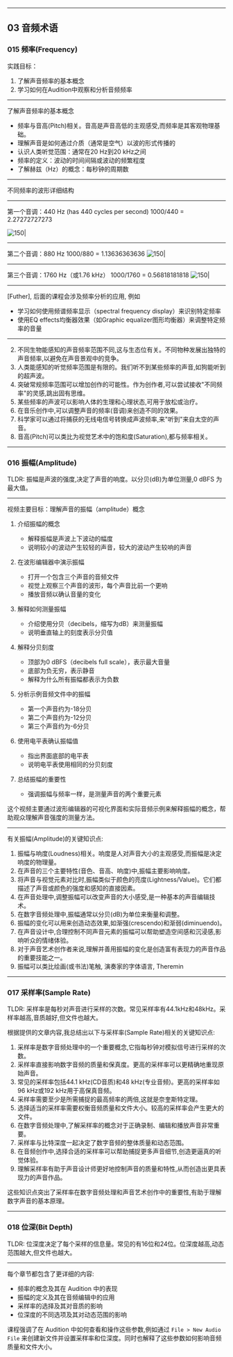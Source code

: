



---
## 03 音频术语

### 015 频率(Frequency)

实践目标：
1. 了解声音频率的基本概念
2. 学习如何在Audition中观察和分析音频频率


---


了解声音频率的基本概念
- 频率与音高(Pitch)相关。音高是声音高低的主观感受,而频率是其客观物理基础。
- 理解声音是如何通过介质（通常是空气）以波的形式传播的
- 认识人类听觉范围：通常在20 Hz到20 kHz之间
- 频率的定义：波动的时间间隔或波动的频繁程度
- 了解赫兹（Hz）的概念：每秒钟的周期数

---

不同频率的波形详细结构

---

第一个音调：440 Hz (has 440 cycles per second)
1000/440 = 2.27272727273

![150|](https://i.imgur.com/3r8D2MD.webp)

---

第二个音调：880 Hz
1000/880 = 1.13636363636
![150|](https://i.imgur.com/NUD1haQ.webp)

---

第三个音调：1760 Hz（或1.76 kHz）
1000/1760 = 0.56818181818
![150|](https://i.imgur.com/BU88tN5.webp)


---


[Futher], 后面的课程会涉及频率分析的应用, 例如
- 学习如何使用频谱频率显示（spectral frequency display）来识别特定频率
- 使用EQ effects均衡器效果（如Graphic equalizer图形均衡器）来调整特定频率的音量

---

2. 不同生物能感知的声音频率范围不同,这与生态位有关。不同物种发展出独特的声音频率,以避免在声音景观中的竞争。
3. 人类能感知的听觉频率范围是有限的。我们听不到某些频率的声音,如狗能听到的超声波。
4. 突破常规频率范围可以增加创作的可能性。作为创作者,可以尝试接收"不同频率"的灵感,跳出固有思维。
5. 某些频率的声波可以影响人体的生理和心理状态,可用于放松或治疗。
6. 在音乐创作中,可以调整声音的频率(音调)来创造不同的效果。
7. 科学家可以通过将捕获的无线电信号转换成声波频率,来"听到"来自太空的声音。
8. 音高(Pitch)可以类比为视觉艺术中的饱和度(Saturation),都与频率相关。


---

### 016 振幅(Amplitude)

TLDR: 振幅是声波的强度,决定了声音的响度。以分贝(dB)为单位测量,0 dBFS 为最大值。

---

视频主要目标：理解声音的振幅（amplitude）概念


1. 介绍振幅的概念
   - 解释振幅是声波上下波动的幅度
   - 说明较小的波动产生较轻的声音，较大的波动产生较响的声音

2. 在波形编辑器中演示振幅
   - 打开一个包含三个声音的音频文件
   - 视觉上观察三个声音的波形，每个声音比前一个更响
   - 播放音频以确认音量的变化

3. 解释如何测量振幅
   - 介绍使用分贝（decibels，缩写为dB）来测量振幅
   - 说明垂直轴上的刻度表示分贝值

4. 解释分贝刻度
   - 顶部为0 dBFS（decibels full scale），表示最大音量
   - 底部为负无穷，表示静音
   - 解释为什么所有振幅都表示为负数

5. 分析示例音频文件中的振幅
   - 第一个声音约为-18分贝
   - 第二个声音约为-12分贝
   - 第三个声音约为-6分贝

6. 使用电平表确认振幅值
   - 指出界面底部的电平表
   - 说明电平表使用相同的分贝刻度

7. 总结振幅的重要性
   - 强调振幅与频率一样，是测量声音的两个重要元素

这个视频主要通过波形编辑器的可视化界面和实际音频示例来解释振幅的概念，帮助观众理解声音强度的测量方法。


---

有关振幅(Amplitude)的关键知识点:

1. 振幅与响度(Loudness)相关。响度是人对声音大小的主观感受,而振幅是决定响度的物理量。
2. 在声音的三个主要特性(音色、音高、响度)中,振幅主要影响响度。
3. 将声音与视觉元素对比时,振幅类似于颜色的亮度(Lightness/Value)。它们都描述了声音或颜色的强度和感知的直接因素。
4. 在声音处理中,调整振幅可以改变声音的大小感受,是一种基本的声音编辑技术。
5. 在数字音频处理中,振幅通常以分贝(dB)为单位来衡量和调整。
6. 振幅的变化可以用来创造动态效果,如渐强(crescendo)和渐弱(diminuendo)。
7. 在声音设计中,合理控制不同声音元素的振幅可以帮助塑造空间感和沉浸感,影响听众的情绪体验。
8. 对于声音艺术创作者来说,理解并善用振幅的变化是创造富有表现力的声音作品的重要技能之一。
9. 振幅可以类比绘画(或书法)笔触, 演奏家的字体语言, Theremin 

---

### 017 采样率(Sample Rate)

TLDR: 采样率是每秒对声音进行采样的次数。常见采样率有44.1kHz和48kHz。采样率越高,音质越好,但文件也越大。


根据提供的文章内容,我总结出以下与采样率(Sample Rate)相关的关键知识点:

1. 采样率是数字音频处理中的一个重要概念,它指每秒钟对模拟信号进行采样的次数。
2. 采样率直接影响数字音频的质量和保真度。更高的采样率可以更精确地重现原始声音。
3. 常见的采样率包括44.1 kHz(CD音质)和48 kHz(专业音频)。更高的采样率如96 kHz或192 kHz用于高保真音频。
4. 采样率需要至少是所需捕捉的最高频率的两倍,这就是奈奎斯特定理。
5. 选择适当的采样率需要权衡音频质量和文件大小。较高的采样率会产生更大的文件。
6. 在数字音频处理中,了解采样率的概念对于正确录制、编辑和播放声音非常重要。
7. 采样率与比特深度一起决定了数字音频的整体质量和动态范围。
8. 在音频创作中,选择合适的采样率可以帮助捕捉更多声音细节,创造更逼真的听觉体验。
9. 理解采样率有助于声音设计师更好地控制声音的质量和特性,从而创造出更具表现力的声音作品。

这些知识点突出了采样率在数字音频处理和声音艺术创作中的重要性,有助于理解数字声音的基本原理。


---

### 018 位深(Bit Depth)

TLDR: 位深度决定了每个采样的信息量。常见的有16位和24位。位深度越高,动态范围越大,但文件也越大。

---

每个章节都包含了更详细的内容:

- 频率的概念及其在 Audition 中的表现
- 振幅的定义及其在音频编辑中的应用
- 采样率的选择及其对音质的影响
- 位深度的不同选项及其对动态范围的影响

课程强调了在 Audition 中如何查看和操作这些参数,例如通过 `File > New Audio File` 来创建新文件并设置采样率和位深度。同时也解释了这些参数如何影响音频质量和文件大小。
